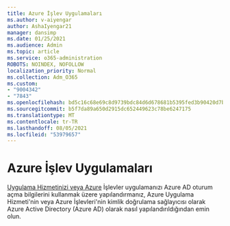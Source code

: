 ```yaml
---
title: Azure İşlev Uygulamaları
ms.author: v-aiyengar
author: AshaIyengar21
manager: dansimp
ms.date: 01/25/2021
ms.audience: Admin
ms.topic: article
ms.service: o365-administration
ROBOTS: NOINDEX, NOFOLLOW
localization_priority: Normal
ms.collection: Adm_O365
ms.custom:
- "9004342"
- "7843"
ms.openlocfilehash: bd5c16c68e69c8d9739bdc84d6d678681b5395fed3b90420d7b78cc47664eaed
ms.sourcegitcommit: b5f7da89a650d2915dc652449623c78be6247175
ms.translationtype: MT
ms.contentlocale: tr-TR
ms.lasthandoff: 08/05/2021
ms.locfileid: "53979657"
---
```

# <a name="azure-function-apps"></a>Azure İşlev Uygulamaları

[Uygulama Hizmetinizi veya Azure](https://docs.microsoft.com/azure/app-service/configure-authentication-provider-aad) İşlevler uygulamanızı Azure AD oturum açma bilgilerini kullanmak üzere yapılandırmanız, Azure Uygulama Hizmeti'nin veya Azure İşlevleri'nin kimlik doğrulama sağlayıcısı olarak Azure Active Directory (Azure AD) olarak nasıl yapılandırıldığından emin olun.